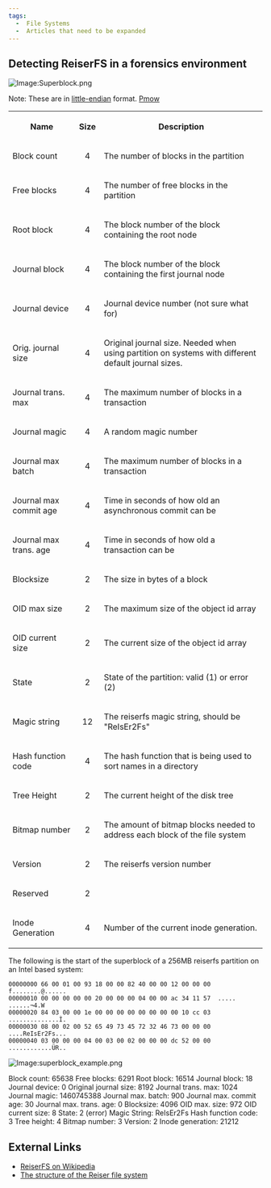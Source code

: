 ```yaml
---
tags:
  -  File Systems
  -  Articles that need to be expanded
---
```

## Detecting ReiserFS in a forensics environment

![Image:Superblock.png](Superblock.png "Image:Superblock.png")

Note: These are in
[little-endian](http://en.wikipedia.org/wiki/Little_endian) format.
[Pmow](user:pmow.md)

<table border="0">
<tr>
<th>

**Name**

</th>
<th>

Size

</th>
<th>

Description

</th>
</tr>
<tr>
<td>

Block count

</td>
<td align="center">

4

</td>
<td>

The number of blocks in the partition

</td>
</tr>
<tr>
<td>

Free blocks

</td>
<td align="center">

4

</td>
<td>

The number of free blocks in the partition

</td>
</tr>
<tr>
<td>

Root block

</td>
<td align="center">

4

</td>
<td>

The block number of the block containing the root node

</td>
</tr>
<tr>
<td>

Journal block

</td>
<td align="center">

4

</td>
<td>

The block number of the block containing the first journal node

</td>
</tr>
<tr>
<td>

Journal device

</td>
<td align="center">

4

</td>
<td>

Journal device number (not sure what for)

</td>
</tr>
<tr>
<td>

Orig. journal size

</td>
<td align="center">

4

</td>
<td>

Original journal size. Needed when using partition on systems with
different default journal sizes.

</td>
</tr>
<tr>
<td>

Journal trans. max

</td>
<td align="center">

4

</td>
<td>

The maximum number of blocks in a transaction

</td>
</tr>
<tr>
<td>

Journal magic

</td>
<td align="center">

4

</td>
<td>

A random magic number

</td>
</tr>
<tr>
<td>

Journal max batch

</td>
<td align="center">

4

</td>
<td>

The maximum number of blocks in a transaction

</td>
</tr>
<tr>
<td>

Journal max commit age

</td>
<td align="center">

4

</td>
<td>

Time in seconds of how old an asynchronous commit can be

</td>
</tr>
<tr>
<td>

Journal max trans. age

</td>
<td align="center">

4

</td>
<td>

Time in seconds of how old a transaction can be

</td>
</tr>
<tr>
<td>

Blocksize

</td>
<td align="center">

2

</td>
<td>

The size in bytes of a block

</td>
</tr>
<tr>
<td>

OID max size

</td>
<td align="center">

2

</td>
<td>

The maximum size of the object id array

</td>
</tr>
<tr>
<td>

OID current size

</td>
<td align="center">

2

</td>
<td>

The current size of the object id array

</td>
</tr>
<tr>
<td>

State

</td>
<td align="center">

2

</td>
<td>

State of the partition: valid (1) or error (2)

</td>
</tr>
<tr>
<td>

Magic string

</td>
<td align="center">

12

</td>
<td>

The reiserfs magic string, should be "ReIsEr2Fs"

</td>
</tr>
<tr>
<td>

Hash function code

</td>
<td align="center">

4

</td>
<td>

The hash function that is being used to sort names in a directory

</td>
</tr>
<tr>
<td>

Tree Height

</td>
<td align="center">

2

</td>
<td>

The current height of the disk tree

</td>
</tr>
<tr>
<td>

Bitmap number

</td>
<td align="center">

2

</td>
<td>

The amount of bitmap blocks needed to address each block of the file
system

</td>
</tr>
<tr>
<td>

Version

</td>
<td align="center">

2

</td>
<td>

The reiserfs version number

</td>
</tr>
<tr>
<td>

Reserved

</td>
<td align="center">

2

</td>
<td>

 

</td>
</tr>
<tr>
<td>

Inode Generation

</td>
<td align="center">

4

</td>
<td>

Number of the current inode generation.

</td>
</tr>
</table>

The following is the start of the superblock of a 256MB reiserfs
partition on an Intel based system:

    00000000 66 00 01 00 93 18 00 00 82 40 00 00 12 00 00 00  f........@......
    00000010 00 00 00 00 00 20 00 00 00 04 00 00 ac 34 11 57  ..... ......¬4.W
    00000020 84 03 00 00 1e 00 00 00 00 00 00 00 00 10 cc 03  ..............Ì.
    00000030 08 00 02 00 52 65 49 73 45 72 32 46 73 00 00 00  ....ReIsEr2Fs...
    00000040 03 00 00 00 04 00 03 00 02 00 00 00 dc 52 00 00  ............ÜR..

![Image:superblock_example.png](superblock_example.png "Image:superblock_example.png")


Block count: 65638
Free blocks: 6291
Root block: 16514
Journal block: 18
Journal device: 0
Original journal size: 8192
Journal trans. max: 1024
Journal magic: 1460745388
Journal max. batch: 900
Journal max. commit age: 30
Journal max. trans. age: 0
Blocksize: 4096
OID max. size: 972
OID current size: 8
State: 2 (error)
Magic String: ReIsEr2Fs
Hash function code: 3
Tree height: 4
Bitmap number: 3
Version: 2
Inode generation: 21212

## External Links

- [ReiserFS on Wikipedia](http://en.wikipedia.org/wiki/Reiserfs)
- [The structure of the Reiser file
  system](http://homes.cerias.purdue.edu/~florian/reiser/reiserfs.php)


